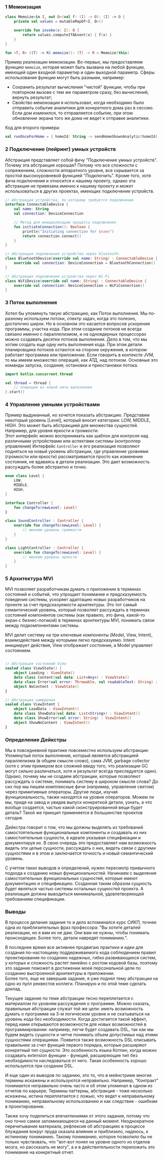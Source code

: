 ### 1 Мемоизация

```kotlin
class Memoize<in I, out O>(val f: (I) -> O): (I) -> O {
    private val values = mutableMapOf<I, O>()

    override fun invoke(x: I): O {
        return values.computeIfAbsent(x) { f(x) }
    }
}

fun <T, R> ((T) -> R).memoize(): (T) -> R = Memoize(this)
```

Пример реализации мемоизации. Во-первых, мы предоставляем функцию `memoize`, которая может быть вызвана на любой функции,
имеющей один входной параметир и один выходной параметр.
Сферы использования функции могут быть разными, например:
- Сохранить результат вычисления "чистой" функции, чтобы при повторном вызове с тем же параметром сразу, без вычислений, вернуть результат;
- Свойство мемоизации я использовал, когда необходимо было отправить событие аналитики для конкретного дома раз в сессию. Если дом изменился, то отправляется событие, при этом обновление экрана того же дома не ведет к отправке аналитики. 

Код для второго примера:
```kotlin
val runOnceForHome = { homeId: String -> sendHomeShownAnalytic(homeId) }.memoize()
```

### 2 Подключение (пейринг) умных устройств

Абстракция представляет собой фичу "Подключение умных устройств". 
Почему эта абстракция хорошая? Потому что все сложности с сопряжением, сложности аппаратного уровня, все скрывается
за простой высокоуровневой функцией "Подключить". Кроме того, хотя фича подключения и относится к нашему проекту,
однако эта абстракция не привязана именно к нашему проекту и может использоваться в других проектах, имеющих подключение устройств.


```kotlin
// Абстракция устройства, по которому требуется подключение
interface ConnectableDevice {
    val name: String
    val connection: DeviceConnection

    // Метод для инициализации процесса подключения
    fun initiateConnection(): Boolean {
        println("Initiating connection for $name")
        return connection.connect()
    }
}

// Абстракция подключения устройства через bluetooth. 
class BluetoothDevice(override val name: String) : ConnectableDevice {
    override val connection: DeviceConnection = BluetoothConnection()
}

// Абстракция подключения устройства через Wi-Fi
class WiFiDevice(override val name: String) : ConnectableDevice {
    override val connection: DeviceConnection = WiFiConnection()
}
```

### 3 Поток выполнения

Хотел бы упомянуть такую абстракцию, как Поток выполнения. Мы по-разному используем потоки, спектр задач, когда это полезно, достаточно широк.
Но в основном это касается вопросов ускорения программы, участка кода. 
При этом создание потоков не всегда связано именно с параллелизмом, и на одноядерных процессорах можно создавать десятки потоков выполнения.
Дело в том, что мы хотим создать еще одну нить выполнения кода. 
При этом детали планировщика потоков остаются на стороне окружения, в котором работает программа или приложение.
Если говорить в контексте JVM, то мы имеем множество операций, как АТД, над потоком. 
Основные это команды запуска, создания, остановки и приостановки потока.

```kotlin
import kotlin.concurrent.thread

val thread = thread { 
    // операции из новой нити выполнения
}.start()
```

 ### 4 Управление умными устройствами
Пример выдуманный, но хочется показать абстракцию. Представим некоторый уровень [Level], 
который вносит категории: LOW, MIDDLE, HIGH. Это может быть абстракцией для множества сущностей.
Например, для уровня яркости и громкости.  
Этот интерфейс можно воспринимать как шаблон для контроля над различными устройствами или аспектами системы (контроллер управления)
Интерфейс `Controller` и его реализация позволяют подняться на новый уровень абстракции, где управление уровнями (громкости или яркости) рассматривается просто как изменение состояния, не вдаваясь в детали реализации. Это дает возможность рассуждать более абстрактно и точно.

```kotlin
enum class Level {
    LOW,
    MIDDLE,
    HIGH,
}

interface Controller {
    fun changeTo(newLevel: Level)
}

class SoundController : Controller {
    override fun changeTo(newLevel: Level) {
        // меняем уровень громкости    
    }
}

class LightController : Controller {
    override fun changeTo(newLevel: Level) {
        // меняем уровень яркости 
    }
}
```

### 5 Архитектура MVI

MVI позволяет разработчикам думать о приложении в терминах состояний и событий, что упрощает понимание и предсказуемость поведения системы,
ускоряет адаптацию новых разработчиков на проекте за счет предсказуемости архитектуры.
Это тот самый семантический уровень, который позволяет рассуждать в терминах состояний компонентов системы (как правило, это фича, какой-то экран с бизнес-логикой)
в терминах архитектуры MVI, понимать связи между подкомпонентами системы.

MVI делит систему на три ключевые компоненты (Model, View, Intent), 
взаимодействие между которыми легко предсказуемо. 
Intent инициирует действия, View отображает состояние, а Model управляет состоянием.


```kotlin

// Абстракция состояний View
sealed class ViewState() {
    object Loading : ViewState()
    data class Content(val data: List<Any>) : ViewState()
    data class Error(val error: Throwable, val readableText: String) : ViewState()
    object NoContent : ViewState()
}

// Абстракция намерения
sealed class ViewIntent {
    object LoadData : ViewIntent()
    data class ShowData(val data: List<String>) : ViewIntent()
    data class ShowError(val error: String) : ViewIntent()
    object ShowNoContent : ViewIntent()
}
```


### Определение Дейкстры

Мы в повседневной практике повсеместно используем абстракции: 
Упомянутый поток выполнения, который является абстракцией параллелизма (в общем смысле слово), сама JVM, garbage collector (хотя с этим примером все сложней ввиду того, что реализации GC могут сильно различаться, хотя и результат всегда преследуется один).
Однако, почему мы не создаем абстракции, которые позволяют рассуждать о системе, понимать систему в широком смысле слова?
До сих пор мы пишем комплексные фичи (например, управление светом) через примитивные операторы. Другие люди, изучая функциональность, также находятся на уровне операторов.
Можем ли мы, придя на завод и увидев выпуск конкретной детали, узнать, а что вообще создается, частью какой сконструированной вещи будет деталь?
Такой же принцип применяется в большинстве проектов сегодня.

Дейкстра говорит о том, что мы должны выделять из требований самостоятельные функциональные компоненты и создавать из них самостоятельные сущности, в идеале указывая спецификации и документируя их. 
В свою очередь это предоставляет нам возможность видеть эти целые сущности, рассуждать о них, видеть связи с другими сущностями и в этом и заключается точность и новый семантический уровень.

С учетом таких выводов и определений, нужен пересмотр привычного подхода к созданию новых функциональностей. 
Начинаем с выделения самостоятельных функциональных сущностей, которые имеют документацию и спецификацию. 
Созданная таким образом сущность будет являться частью системы остальных сущностей проекта.
А реализация должна выводиться минимальной, удовлетворяющей требованиям спецификации.

### Выводы

В процессе делания задания то и дело вспоминался курс СИКП, точнее одна из приблизительных фраз профессора: "Вы хотите деталей реализации, но я вам их не дам. 
Они вам не нужны, чтобы понимать происходящее. Более того, детали навредят пониманию.".

В последнее время все активнее продвигаю практики и идеи для создания по-настоящему поддерживаемого кода соблюдением правил проектирования по созданию
надежных, гибко развивающихся систем, у которых и сложность растет линейно с ростом кодовой базы, поэтому это задание поможет в достижении моей персональной цели
по созданию выстроенной архитектуры в приложении.  
Более того, еще не завершив задание, я уже поднял тему абстракции на одно из пулл реквестов коллеги. Планирую и по этой теме сделать доклад.

Текущее задание по теме абстракции тесно переплетается с материалом по уровням рассуждения о программе. 
Можно сказать, правильные абстракции служат той же цели: иметь возможность думать о программе на 3-м логическом уровне и не скатываться на уровень кода без необходимости.
Когда достигается такой эффект, перед нами открываются возможности для новых возможностей в программировании:
например, легче будет создавать DSL, так как мы будем видеть сущности и четче понимать объем допустимых над этими сущностями операциями.
Появится также возможность DSL описывать правильнее за счет функций первого порядка, которые расширяют конкретный тип сущности. 
Это особенность языка Котлин, когда можно создавать extension функции - функций, расширяющие тип без необходимости наследоваться от него.
Такая особенность хорошо используется при создании DSL.

И еще один из выводов по заданию, это то, что в мейнстриме многие термины искажены и используются неправильно. Например, "Контракт" понимается неправильно
очень часто и об этом упоминал в одном из отчетов по карьере. Термины паттерны, абстракция - тоже несколько искажены, истина переплетается с ложью,
что ведет к неправильному пониманию, неправильному использованию и как следствие - ошибкам в проектировании. 

Также хочу поделиться впечатлениями от этого задания, потому что оно точно самое запоминающееся на данный момент.
Неоднократное перечитывание материала, рефлексия об абстракциях в процессе блуждания вокруг пруда оказала влияние и приблизило, надеюсь, к истинному пониманию.
Такому пониманию, которое позволило бы не только чувствовать, что "вот-вот понял на уровне одного из отделов мозга, но рассказать не могу", а и в действительности
переложить это понимание на конкретный отчет.
